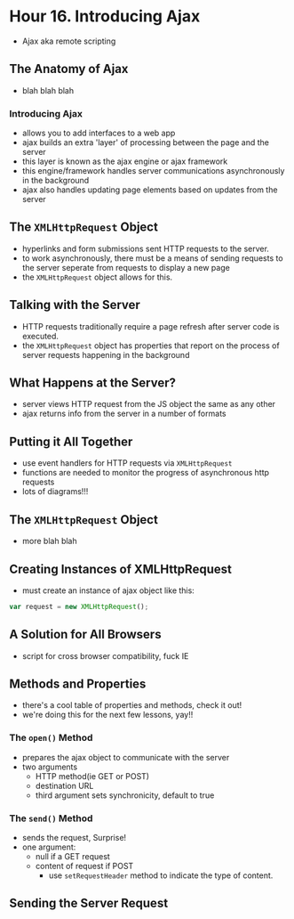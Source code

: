 # Hour 16. Introducing Ajax

- Ajax aka remote scripting

## The Anatomy of Ajax

- blah blah blah

### Introducing Ajax

- allows you to add interfaces to a web app
- ajax builds an extra 'layer' of processing between the page and the server
- this layer is known as the ajax engine or ajax framework
- this engine/framework handles server communications asynchronously in the background
- ajax also handles updating page elements based on updates from the server

## The `XMLHttpRequest` Object

- hyperlinks and form submissions sent HTTP requests to the server.
- to work asynchronously, there must be a means of sending requests to the server seperate from requests to display a new page
- the `XMLHttpRequest` object allows for this.

## Talking with the Server

- HTTP requests traditionally require a page refresh after server code is executed. 
- the `XMLHttpRequest` object has properties that report on the process of server requests happening in the background

## What Happens at the Server?

- server views HTTP request from the JS object the same as any other
- ajax returns info from the server in a number of formats

## Putting it All Together

- use event handlers for HTTP requests via `XMLHttpRequest`
- functions are needed to monitor the progress of asynchronous http requests
- lots of diagrams!!!

## The `XMLHttpRequest` Object

- more blah blah

## Creating Instances of XMLHttpRequest

- must create an instance of ajax object like this:

~~~javascript
var request = new XMLHttpRequest();
~~~


## A Solution for All Browsers

- script for cross browser compatibility, fuck IE

## Methods and Properties

- there's a cool table of properties and methods, check it out!
- we're doing this for the next few lessons, yay!!

### The `open()` Method

- prepares the ajax object to communicate with the server
- two arguments
  - HTTP method(ie GET or POST)
  - destination URL
  - third argument sets synchronicity, default to true

### The `send()` Method

- sends the request, Surprise!
- one argument:
  - null if a GET request
  - content of request if POST
    - use `setRequestHeader` method to indicate the type of content.

## Sending the Server Request



